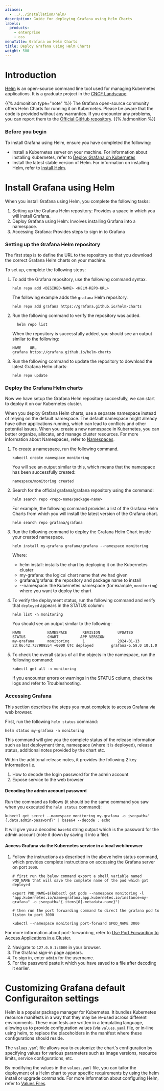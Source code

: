 ```yaml
---
aliases:
  - ../../installation/helm/
description: Guide for deploying Grafana using Helm Charts
labels:
  products:
    - enterprise
    - oss
menuTitle: Grafana on Helm Charts
title: Deploy Grafana using Helm Charts
weight: 500
---
```


# Introduction

[Helm](https://helm.sh/) is an open-source command line tool used for managing Kubernetes applications. It is a graduate project in the [CNCF Landscape](https://www.cncf.io/projects/helm/).

{{% admonition type="note" %}}
The Grafana open-source community offers Helm Charts for running it on Kubernetes. Please be aware that the code is provided without any warranties. If you encounter any problems, you can report them to the [Official GitHub repository](https://github.com/grafana/helm-charts/).
{{% /admonition %}}

### Before you begin

To install Grafana using Helm, ensure you have completed the following:
- Install a Kubernetes server on your machine. For information about installing Kubernetes, refer to [Deploy Grafana on Kubernetes](/docs/grafana/latest/setup-grafana/installation/kubernetes/)
- Install the latest stable version of Helm. For information on installing Helm, refer to [Install Helm](https://helm.sh/docs/intro/install/).

# Install Grafana using Helm

When you install Grafana using Helm, you complete the following tasks:
1. Setting up the Grafana Helm repository: Provides a space in which you will install Grafana.
2. Deploy Grafana using Helm: Involves installing Grafana into a namespace.
3. Accessing Grafana: Provides steps to sign in to Grafana

### Setting up the Grafana Helm repository

The first step is to define the URL to the repository so that you download the correct Grafana Helm charts on your machine.

To set up, complete the following steps:

1. To add the Grafana repository, use the following command syntax.
   
   `helm repo add <DESIRED-NAME> <HELM-REPO-URL>`

   The following example adds the `grafana` Helm repository.

   ```
   helm repo add grafana https://grafana.github.io/helm-charts
   ```

2. Run the following command to verify the repository was added.
   
   ```
	 helm repo list
	 ```

   When the repository is successfully added, you should see an output similar to the following:

   ```
   NAME    URL                                  
   grafana https://grafana.github.io/helm-charts
   ```

3. Run the following command to update the repository to download the latest Grafana Helm charts:
   
   ```
   helm repo update
   ```

### Deploy the Grafana Helm charts

Now we have setup the Grafana Helm repository succesfully, we can start to deploy it on our Kubernetes cluster.

When you deploy Grafana Helm charts, use a separate namespace instead of relying on the default namespace. The default namespace might already have other applications running, which can lead to conflicts and other potential issues.
When you create a new namespace in Kubernetes, you can better organize, allocate, and manage cluster resources. For more information about Namespaces, refer to [Namespaces](https://kubernetes.io/docs/concepts/overview/working-with-objects/namespaces/).

1. To create a namespace, run the following command.
   
   ```
   kubectl create namespace monitoring
   ```
   You will see an output similar to this, which means that the namespace has been successfully created:

   ```
   namespace/monitoring created
   ```

2. Search for the official grafana/grafana repository using the command:
   
   `helm search repo <repo-name/package-name>`

   For example, the following command provides a list of the Grafana Helm Charts from which you will install the latest version of the Grafana chart.

   ```
   helm search repo grafana/grafana
   ```

3. Run the following command to deploy the Grafana Helm Chart inside your created namespace.
   
   ```
   helm install my-grafana grafana/grafana --namespace monitoring
   ```

   Where:
   - helm install: installs the chart by deploying it on the Kubernetes cluster
   - my-grafana: the logical chart name that we had given
   - grafana/grafana: the repository and package name to install
   - --namespace: the Kubernetes namespace (for example, `monitoring`) where you want to deploy the chart

4. To verify the deployment status, run the following command and verify that `deployed` appears in the STATUS column:
   
   ```
   helm list -n monitoring
   ```

   You should see an output similar to the following:

   ```
   NAME            NAMESPACE       REVISION        UPDATED                                 STATUS          CHART          APP VERSION
   my-grafana      monitoring      1               2024-01-13 23:06:42.737989554 +0000 UTC deployed        grafana-6.59.0 10.1.0   
   ```

5. To check the overall status of all the objects in the namespace, run the following command:
   
	```
	kubectl get all -n monitoring
	```

   If you encounter errors or warnings in the STATUS column, check the logs and refer to Troubleshooting.

### Accessing Grafana

This section describes the steps you must complete to access Grafana via web browser.

First, run the following `helm status` command:

```
helm status my-grafana -n monitoring
```

This command will give you the complete status of the release information such as last deployment time, namespace (where it is deployed), release status, additional notes provided by the chart etc.

Within the additonal release notes, it provides the following 2 key information i.e.
1. How to decode the login password for the admin account
2. Expose service to the web browser
   
#### Decoding the admin account password

Run the command as follows (it should be the same command you saw when you executed the `helm status` command):

```
kubectl get secret --namespace monitoring my-grafana -o jsonpath="{.data.admin-password}" | base64 --decode ; echo
```

It will give you a decoded `base64` string output which is the password for the admin account (note it down by saving it into a file).

#### Access Grafana via the Kubernetes service in a local web browser

1. Follow the instructions as described in the above helm status command, which provides complete instructions on accessing the Grafana server on port `3000`.

   ```
   # first run the below command export a shell variable named POD_NAME that will save the complete name of the pod which got deployed

   export POD_NAME=$(kubectl get pods --namespace monitoring -l "app.kubernetes.io/name=grafana,app.kubernetes.io/instance=my-grafana" -o jsonpath="{.items[0].metadata.name}")

   # then run the port forwarding command to direct the grafana pod to listen to port 3000

   kubectl --namespace monitoring port-forward $POD_NAME 3000
   ```

For more information about port-forwarding, refer to [Use Port Forwarding to Access Applications in a Cluster](https://kubernetes.io/docs/tasks/access-application-cluster/port-forward-access-application-cluster/).

2. Navigate to `127.0.0.1:3000` in your browser.
3. The Grafana sign-in page appears.
4. To sign in, enter `admin` for the username.
5. For the password paste it which you have saved to a file after decoding it earlier.

# Customizing Grafana default Configuraiton settings

Helm is a popular package manager for Kubernetes. It bundles Kubernetes resource manifests in a way that they may be re-used across different environments. These manifests are written in a templating language, allowing us to provide configuration values (via `values.yaml` file, or in-line using helm, to replace the placeholders in the manifest where these configurations should reside.

The `values.yaml` file allows you to customize the chart's configuration by specifying values for various parameters such as image versions, resource limits, service configurations, etc.

By modifying the values in the `values.yaml` file, you can tailor the deployment of a Helm chart to your specific requirements by using the helm install or upgrade commands. For more information about configuring Helm, refer to [Values Files](https://helm.sh/docs/chart_template_guide/values_files/).
